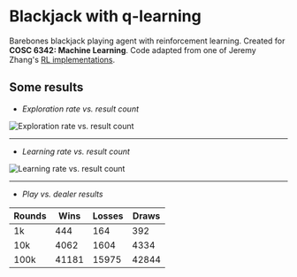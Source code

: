 # Blackjack with q-learning
Barebones blackjack playing agent with reinforcement learning. Created for **COSC 6342: Machine Learning**. Code adapted from one of Jeremy Zhang's [RL implementations](https://github.com/MJeremy2017/Reinforcement-Learning-Implementation).

## Some results

* *Exploration rate vs. result count*


![Exploration rate vs. result count](https://i.imgur.com/2PzGYEC.png)

----

* *Learning rate vs. result count*


![Learning rate vs. result count](https://i.imgur.com/0nZK2hw.png)

----

* *Play vs. dealer results*

Rounds | Wins | Losses | Draws
------ | ---- | ------ | -----
1k | 444 | 164 | 392
10k | 4062 | 1604 | 4334
100k | 41181 | 15975 | 42844
